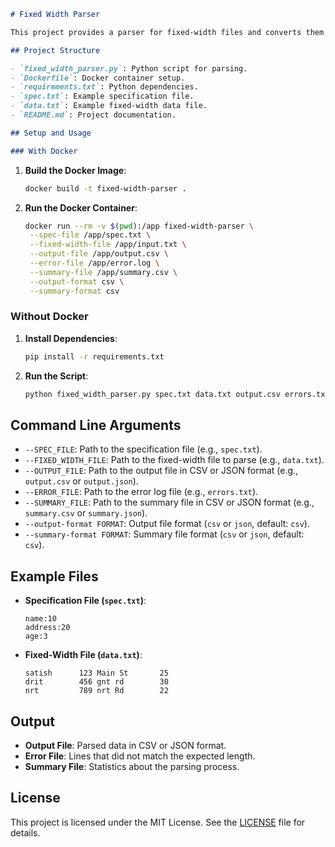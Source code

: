 ```markdown
# Fixed Width Parser

This project provides a parser for fixed-width files and converts them into CSV or JSON formats. It includes Docker support for easy execution.

## Project Structure

- `fixed_width_parser.py`: Python script for parsing.
- `Dockerfile`: Docker container setup.
- `requirements.txt`: Python dependencies.
- `spec.txt`: Example specification file.
- `data.txt`: Example fixed-width data file.
- `README.md`: Project documentation.

## Setup and Usage

### With Docker

```
1. **Build the Docker Image**:
   ```sh
   docker build -t fixed-width-parser .
   ```

2. **Run the Docker Container**:
   ```sh
   docker run --rm -v $(pwd):/app fixed-width-parser \
    --spec-file /app/spec.txt \
    --fixed-width-file /app/input.txt \
    --output-file /app/output.csv \
    --error-file /app/error.log \
    --summary-file /app/summary.csv \
    --output-format csv \
    --summary-format csv
   ```

### Without Docker

1. **Install Dependencies**:
   ```sh
   pip install -r requirements.txt
   ```

2. **Run the Script**:
   ```sh
   python fixed_width_parser.py spec.txt data.txt output.csv errors.txt summary.csv --output-format csv --summary-format csv
   ```

## Command Line Arguments

- `--SPEC_FILE`: Path to the specification file (e.g., `spec.txt`).
- `--FIXED_WIDTH_FILE`: Path to the fixed-width file to parse (e.g., `data.txt`).
- `--OUTPUT_FILE`: Path to the output file in CSV or JSON format (e.g., `output.csv` or `output.json`).
- `--ERROR_FILE`: Path to the error log file (e.g., `errors.txt`).
- `--SUMMARY_FILE`: Path to the summary file in CSV or JSON format (e.g., `summary.csv` or `summary.json`).
- `--output-format FORMAT`: Output file format (`csv` or `json`, default: `csv`).
- `--summary-format FORMAT`: Summary file format (`csv` or `json`, default: `csv`).

## Example Files

- **Specification File (`spec.txt`)**:
  ```
  name:10
  address:20
  age:3
  ```

- **Fixed-Width File (`data.txt`)**:
  ```
  satish      123 Main St       25
  drit        456 gnt rd        30
  nrt         789 nrt Rd        22
  ```

## Output

- **Output File**: Parsed data in CSV or JSON format.
- **Error File**: Lines that did not match the expected length.
- **Summary File**: Statistics about the parsing process.

## License

This project is licensed under the MIT License. See the [LICENSE](LICENSE) file for details.
```